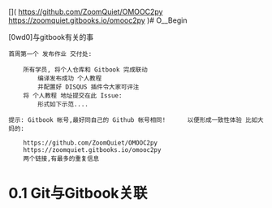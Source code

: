 [](        https://github.com/ZoomQuiet/OMOOC2py         https://zoomquiet.gitbooks.io/omooc2py    )# O__Begin

[0wd0]与gitbook有关的事

    首周第一个 发布作业 交付处:

        所有学员, 将个人仓库和 Gitbook 完成联动
            编译发布成功 个人教程
            并配置好 DISQUS 插件令大家可评注
        将 个人教程 地址提交在此 Issue:
            形式如下示范....

    提示: Gitbook 帐号,最好同自己的 Github 帐号相同!      以便形成一致性体验 比如大妈的:

        https://github.com/ZoomQuiet/OMOOC2py
        https://zoomquiet.gitbooks.io/omooc2py
        两个链接,有最多的重复信息



# 0.1 Git与Gitbook关联

